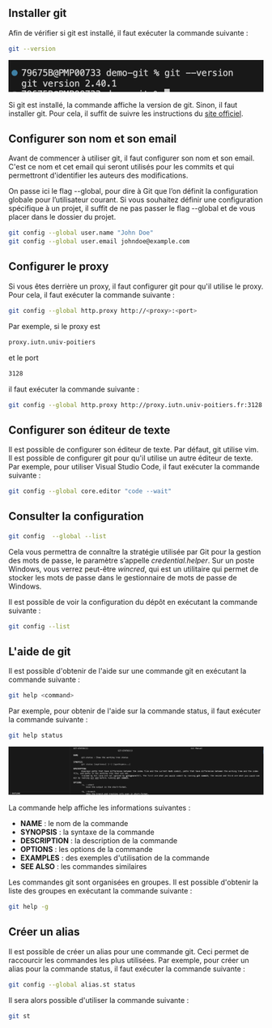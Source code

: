 ## Installer git

Afin de vérifier si git est installé, il faut exécuter la commande suivante :
```bash
git --version
```

![git version](images/git-version.png)

Si git est installé, la commande affiche la version de git. Sinon, il faut installer git.
Pour cela, il suffit de suivre les instructions du [site officiel](https://git-scm.com/downloads).


## Configurer son nom et son email

Avant de commencer à utiliser git, il faut configurer son nom et son email. C'est ce nom et cet email qui seront utilisés pour les commits et qui permettront d'identifier les auteurs des modifications.

On passe ici le flag --global, pour dire à Git que l’on définit la configuration globale pour l’utilisateur courant. Si vous souhaitez définir une configuration spécifique à un projet, il suffit de ne pas passer le flag --global et de vous placer dans le dossier du projet.

```bash
git config --global user.name "John Doe"
git config --global user.email johndoe@example.com
```

## Configurer le proxy

Si vous êtes derrière un proxy, il faut configurer git pour qu'il utilise le proxy. Pour cela, il faut exécuter la commande suivante :

```bash
git config --global http.proxy http://<proxy>:<port>
```

Par exemple, si le proxy est
```bash
proxy.iutn.univ-poitiers
```
et le port
```bash
3128
```
il faut exécuter la commande suivante :
```bash
git config --global http.proxy http://proxy.iutn.univ-poitiers.fr:3128
```

## Configurer son éditeur de texte
Il est possible de configurer son éditeur de texte. Par défaut, git utilise vim. Il est possible de configurer git pour qu'il utilise un autre éditeur de texte. Par exemple, pour utiliser Visual Studio Code, il faut exécuter la commande suivante :

```bash
git config --global core.editor "code --wait"
```

## Consulter la configuration

```bash
git config  --global --list
```

Cela vous permettra de connaître la stratégie utilisée par Git pour la gestion des mots de passe, le paramètre s’appelle *credential.helper*. Sur un poste Windows, vous verrez peut-être *wincred*, qui est un utilitaire qui permet de stocker les mots de passe dans le gestionnaire de mots de passe de Windows.

Il est possible de voir la configuration du dépôt en exécutant la commande suivante :

```bash
git config --list
```

## L'aide de git

Il est possible d'obtenir de l'aide sur une commande git en exécutant la commande suivante :

```bash
git help <command>
```

Par exemple, pour obtenir de l'aide sur la commande status, il faut exécuter la commande suivante :

```bash
git help status
```

![git help](images/git-help-git-status.png)

La commande help affiche les informations suivantes :

- **NAME** : le nom de la commande
- **SYNOPSIS** : la syntaxe de la commande
- **DESCRIPTION** : la description de la commande
- **OPTIONS** : les options de la commande
- **EXAMPLES** : des exemples d'utilisation de la commande
- **SEE ALSO** : les commandes similaires

Les commandes git sont organisées en groupes. Il est possible d'obtenir la liste des groupes en exécutant la commande suivante :

```bash
git help -g
```

## Créer un alias

Il est possible de créer un alias pour une commande git. Ceci permet de raccourcir les commandes les plus utilisées. Par exemple, pour créer un alias pour la commande status, il faut exécuter la commande suivante :

```bash
git config --global alias.st status
```

Il sera alors possible d'utiliser la commande suivante :

```bash
git st
```

